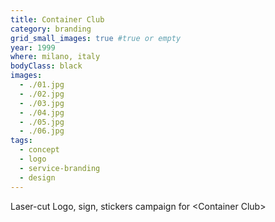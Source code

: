 ```yaml
---
title: Container Club
category: branding
grid_small_images: true #true or empty
year: 1999
where: milano, italy
bodyClass: black
images:
  - ./01.jpg
  - ./02.jpg
  - ./03.jpg
  - ./04.jpg
  - ./05.jpg
  - ./06.jpg
tags:
  - concept
  - logo
  - service-branding
  - design
---
```


Laser-cut Logo, sign, stickers campaign for &lt;Container Club&gt;
